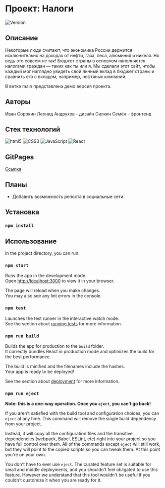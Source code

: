 # Проект: Налоги

<img alt="Version" src="https://img.shields.io/badge/version-0.0.2-blue.svg?cacheSeconds=2592000" />

## Описание

Некоторые люди считают, что экономика России держится исключительно на доходах от нефти, газа, леса, алюминия и никеля.
Но ведь это совсем не так! Бюджет страны в основном наполняется налогами граждан — таких как ты или я.
Мы сделали этот сайт, чтобы каждый мог наглядно увидеть свой личный вклад в бюджет страны и сравнить его с вкладом, например, нефтяных компаний.

В ветке main представлена демо версия проекта.

## Авторы
Иван Сорокин
Леонид Андрухов - дизайн
Силкин Семён - фронтенд

## Стек технологий

<img alt="html5" src="https://img.shields.io/badge/-HTML5-E34F26?style=flat-square&logo=html5&logoColor=white" /> <img alt="CSS3" src="https://img.shields.io/badge/-CSS3-1572B6?style=flat-square&logo=css3" /> <img alt="JavaScript" src="https://img.shields.io/badge/-JavaScript-yellow?style=flat-square&logo=javascript" /> <img alt="React" src="https://img.shields.io/badge/-React-45b8d8?style=flat-square&logo=react&logoColor=white" />

## GitPages

[Ссылка](https://sholq.github.io/taxes/)

## Планы

- Добавить возможность репоста в социальные сети

## Установка

### `npm install`

## Использование

In the project directory, you can run:

### `npm start`

Runs the app in the development mode.\
Open [http://localhost:3000](http://localhost:3000) to view it in your browser.

The page will reload when you make changes.\
You may also see any lint errors in the console.

### `npm test`

Launches the test runner in the interactive watch mode.\
See the section about [running tests](https://facebook.github.io/create-react-app/docs/running-tests) for more information.

### `npm run build`

Builds the app for production to the `build` folder.\
It correctly bundles React in production mode and optimizes the build for the best performance.

The build is minified and the filenames include the hashes.\
Your app is ready to be deployed!

See the section about [deployment](https://facebook.github.io/create-react-app/docs/deployment) for more information.

### `npm run eject`

**Note: this is a one-way operation. Once you `eject`, you can't go back!**

If you aren't satisfied with the build tool and configuration choices, you can `eject` at any time. This command will remove the single build dependency from your project.

Instead, it will copy all the configuration files and the transitive dependencies (webpack, Babel, ESLint, etc) right into your project so you have full control over them. All of the commands except `eject` will still work, but they will point to the copied scripts so you can tweak them. At this point you're on your own.

You don't have to ever use `eject`. The curated feature set is suitable for small and middle deployments, and you shouldn't feel obligated to use this feature. However we understand that this tool wouldn't be useful if you couldn't customize it when you are ready for it.
